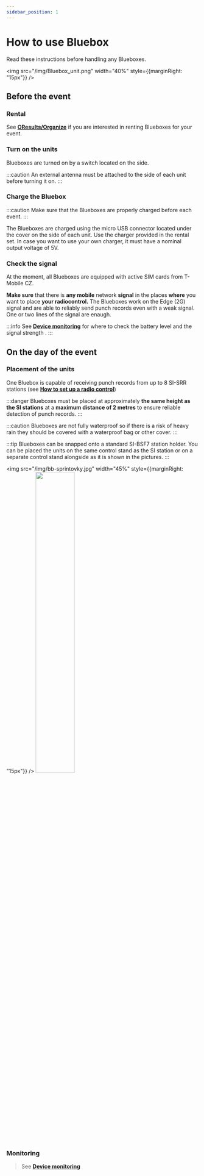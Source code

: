 ```yaml
---
sidebar_position: 1
---
```


# How to use Bluebox

Read these instructions before handling any Blueboxes.

<img src="/img/Bluebox_unit.png" width="40%" style={{marginRight: "15px"}} />

## Before the event

### Rental

See **[OResults/Organize](https://oresults.eu/organize)** if you are interested in renting Blueboxes for your event.

### Turn on the units

Blueboxes are turned on by a switch located on the side.

:::caution
An external antenna must be attached to the side of each unit before turning it on.
:::

### Charge the Bluebox

:::caution
Make sure that the Blueboxes are properly charged before each event.
:::

The Blueboxes are charged using the micro USB connector located under the cover on the side of each unit. Use the charger provided in the rental set. In case you want to use your own charger, it must have a nominal output voltage of 5V.

### Check the signal

At the moment, all Blueboxes are equipped with active SIM cards from T-Mobile CZ.

**Make sure** that there is **any mobile** network **signal** in the places **where** you want to place **your radiocontrol.** The Blueboxes work on the Edge (2G) signal and are able to reliably send punch records even with a weak signal. One or two lines of the signal are enaugh.

:::info
See **[Device monitoring](./device-monitoring)** for where to check the battery level and the signal strength .
:::

## On the day of the event

### Placement of the units

One Bluebox is capable of receiving punch records from up to 8 SI-SRR stations (see **[How to set up a radio control](../tutorials/radio-control.md)**)

:::danger
Blueboxes must be placed at approximately **the same height as the SI stations** at a **maximum distance of 2 metres** to ensure reliable detection of punch records.
:::

:::caution
Blueboxes are not fully waterproof so if there is a risk of heavy rain they should be covered with a waterproof bag or other cover.
:::

:::tip
Blueboxes can be snapped onto a standard SI-BSF7 station holder. You can be placed the units on the same control stand as the SI station or on a separate control stand alongside as it is shown in the pictures.
:::

<img src="/img/bb-sprintovky.jpg" width="45%" style={{marginRight: "15px"}} />
<img src="/img/velikonoce.jpg" width="45%" />

### Monitoring

>See **[Device monitoring](./device-monitoring)**
